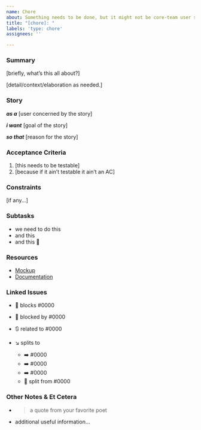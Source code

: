 ```yaml
---
name: Chore
about: Something needs to be done, but it might not be core-team user story territory
title: "[chore]: "
labels: 'type: chore'
assignees: ''

---
```


### Summary

[briefly, what’s this all about?]

[detail/context/elaboration as needed.]

### Story

**_as a_** [user concerned by the story]

**_i want_** [goal of the story]

**_so that_** [reason for the story]

### Acceptance Criteria

1. [this needs to be testable]
1. [because if it ain’t testable it ain’t an AC]

### Constraints

[if any...]

### Subtasks

- we need to do this
- and this
- and this :tada:

### Resources

- [Mockup](link/to/figma)
- [Documentation](link/to/relevant/documentation)

### Linked Issues

- :construction: blocks #0000

- :stop_sign: blocked by #0000

- :arrows_clockwise: related to #0000

- :arrow_lower_right: splits to

  - :arrow_right: #0000
  - :arrow_right: #0000
  - :arrow_right: #0000
  - :twisted_rightwards_arrows: split from #0000

### Other Notes & Et Cetera

- > a quote from your favorite poet
- additional useful information…
